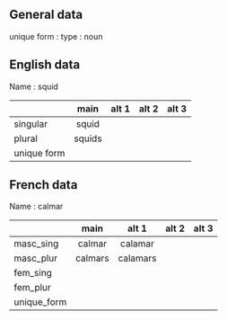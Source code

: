 ## General data

unique form :
type : noun

## English data

Name : squid

|             |  main  | alt 1 | alt 2 | alt 3 |
| :---------- | :----: | :---: | :---: | ----- |
| singular    | squid  |       |       |       |
| plural      | squids |       |       |       |
| unique form |        |       |       |       |

## French data

Name : calmar

|             |  main   |  alt 1   | alt 2 | alt 3 |
| :---------- | :-----: | :------: | :---: | :---: |
| masc_sing   | calmar  | calamar  |       |       |
| masc_plur   | calmars | calamars |       |       |
| fem_sing    |         |          |       |       |
| fem_plur    |         |          |       |       |
| unique_form |         |          |       |       |


